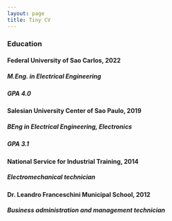 ```yaml
---
layout: page
title: Tiny CV
---
```


### Education

#### Federal University of Sao Carlos, 2022
##### M.Eng. in Electrical Engineering
##### GPA 4.0

#### Salesian University Center of Sao Paulo, 2019
##### BEng in Electrical Engineering, Electronics
##### GPA 3.1

#### National Service for Industrial Training, 2014
##### Electromechanical technician

#### Dr. Leandro Franceschini Municipal School, 2012
##### Business administration and management technician

